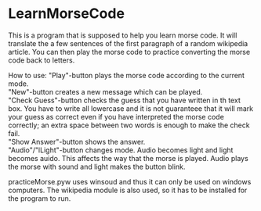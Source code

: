 # LearnMorseCode

This is a program that is supposed to help you learn morse code. It will translate the a few sentences of the first paragraph of a random wikipedia article. You can then play the morse code to practice converting the morse code back to letters.

How to use:
"Play"-button plays the morse code according to the current mode.  
"New"-button creates a new message which can be played.  
"Check Guess"-button checks the guess that you have written in th text box. You have to write all lowercase and it is not guaranteee that it will mark your guess as correct even if you have interpreted the morse code correctly; an extra space between two words is enough to make the check fail.  
"Show Answer"-button shows the answer.  
"Audio"/"lLight"-button changes mode. Audio becomes light and  light becomes auido. This affects the way that the morse is played. Audio plays the morse with sound and light makes the button blink.  

practiceMorse.pyw uses winsoud and thus it can only be used on windows computers. The wikipedia module is also used, so it has to be installed for the program to run.  
